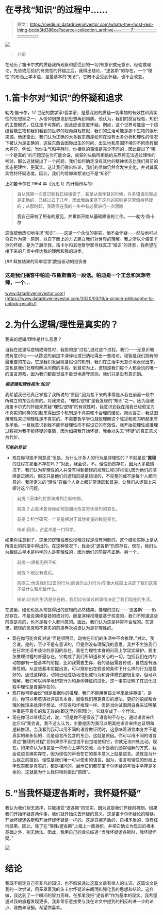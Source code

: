 # 在寻找“知识”的过程中……

> 原文：<https://medium.datadriveninvestor.com/whats-the-most-real-thing-bcde3fd386ce?source=collection_archive---------7----------------------->

![](img/ec1acaf86bfa9cad65ebd8bff375e15c.png)

> 介绍

在经历了笛卡尔式的质疑我所观察和感受到的一切(有意识或无意识，经验或理论，先验或后验)的有效性的怀疑之后，我得出结论，“逻各斯”的存在，一个“理性”的形而上学术语，是最基本的“知识”，它既不会受到怀疑，也不会改变。

# 1.笛卡尔对“知识”的怀疑和追求

勒内·笛卡尔，17 世纪的数学家/哲学家，是最深刻的质疑一切事物的有效性和真实性的思想家之一，从信仰到想法到思想再到物质。他认为，我们的感官经验，知识的主要模式，往往是不可靠的，因此应该高度怀疑。例如，这个世界可能是一个超级智能生物和我们看到的世界的视频游戏模拟，我们的生活可能是那个生物的娱乐来源。他还指出，我们认为正确的大多数东西是如何在没有太多分析和理性的情况下被认为是正确的，这些东西会因你出生的时间、出生地和周围环境的不同而有很大差异。例如，当你生气和平静时，你相信的事情是完全不同的，因此提出了“哪一个是真的”的问题现在你可能会说，疯狂的头脑所相信的东西将无法通过理性的考验，那么这就提出了一个问题，我们如何确定没有其他的精神状态比我们目前的状态更理性、更真实。这让我们得出结论，我们的信仰仍然会发生变化，并对其真实性持怀疑态度。因此，我们的信仰和想法也不是“知识”

正如笛卡尔在 1964 年《沉思 I》的开篇所写的:

> 自从我第一次意识到我已经接受了，甚至从我年轻的时候，许多错误的观点是正确的，已经过去了几年，因此我后来基于这样的原则是非常值得怀疑的；从那时起，我确信在我的一生中有必要进行一次清除
> 
> **我自己采纳了所有的意见，并重新开始从基础建设的工作。——勒内·笛卡尔**

这驱使他热切地寻求“知识”——这是一个永恒的事实，他不会怀疑——然后他可以将它作为第一原则，以自下而上的方式建立我们对世界的理解。我之所以介绍笛卡尔的怀疑，是为了展示我、笛卡尔和其他哲学家寻找真正“知识”的背景，我希望在接下来的几页中传达我的理解和我的进步。

[](https://www.datadriveninvestor.com/2020/03/16/a-simple-philosophy-to-unlock-results/) [## 释放结果的简单哲学|数据驱动的投资者

### 这是我们播客中帕迪·布鲁斯南的一段话。帕迪是一个正念和冥想老师，一个…

www.datadriveninvestor.com](https://www.datadriveninvestor.com/2020/03/16/a-simple-philosophy-to-unlock-results/) 

# 2.为什么逻辑/理性是真实的？

我说的逻辑/理性是什么意思？

当我在这里写逻辑或理性时，我指的是“过程”,通过这个过程，我们——无意识地或有意识地——从陈述的前提中演绎地或归纳地得出一些结论。理智是我们拥有的最重要的东西。它是我们发展隐含假设的机制，我们在生活中无意识地表现出来。这也是我们处理和解决问题的手段。到目前为止，逻辑是我们每个人都会玩的唯一的语言游戏，因为我们都自觉或不自觉地遵守规则。我们只是没有意识到。

***将逻辑和理性视为‘知识’***

我希望我已经真正掌握了我所说的“原因”,因为接下来的事情是从我在前面一段中所建立的东西而来的。对我来说，“理性/逻辑”是我发现的“知识”之一。因为当我用笛卡尔式的怀疑来质疑“理性/逻辑”的有效性时，我意识到我在用我已经假定为不真实的同样的机制来得出这个机制是不真实和不合理的结论。简而言之，我试图用理性来证明理性是不真实的。不需要哲学学位就能理解这个陈述和练习听起来有多矛盾。一旦我意识到我不能怀疑理性而不假设它的有效性，我开始把理性或推理过程视为我不能怀疑的事情，因为如果我开始怀疑，我会以失去“怀疑”的真正意义为代价。

***可能的异议***

*   现在你可能不同意说“但是，为什么许多人的行为是非理性的？不就是说“**推理**的过程在那里不存在吗？”对此，我会说，不。理性仍然存在，因为大多数情况下，我们认为非理性的人并没有得到错误的推理过程(非推论),因为他们的演绎是正确的，但这只是他们的逻辑前提是错误的，不完整的或不是每个人都同意的。我所定义的“理性”在每个人身上都非常活跃和普遍。让我们从逻辑上来探讨这个问题。

> 前提 1:天体的位置和排列会影响你。
> 
> 前提 2:占星术告诉你如何回溯地改变天体排列的变化。
> 
> 前提 3:科学研究一个变量相对于其他变量的数量变化。
> 
> 结论:因此，占星术是一门科学。

如果你注意到了，这里的逻辑或者说推理过程是没有问题的。这个结论实际上是从所提出的前提中得出的。在这种情况下，我会说“逻各斯”仍然存在。现在，我们认为相信占星术是科学的人是非理性的，因为他们的前提不正确。另一个..

> 前提一:佛祖无所不知
> 
> 前提 2:他没有说谎。
> 
> 前提三:他说我们过去的行为(前世的业力行为)在很大程度上决定了我们这辈子做什么和能做什么。
> 
> 结论:过去的生活是存在的，我们过去做过的事情决定了我们现在的生活。

在这里，结论也是从前提得出的逻辑的必然结果。推理的过程——‘逻各斯’——仍然存在。不是说演绎是错的或对的，而是演绎推理是基于前提的，我们不知道这些前提是真的，也不是每个人都同意的。因此，我们认为这是非常不合理的。在这里，错误的信息和不真实的前提再次被误认为是非理性的。

*   现在你可能会反对说“但是很明显，动物在它们的生活中不会推理。”对此，我会说，是的，至少不是有意识的，但是你没有理解我的意思。我并不主张我们在日常生活中谈论的原因的存在。我在为理性本身的形而上学现实辩护。我主张推理过程的普遍存在，它构成了我们所知道和关心的一切。包括我们在内的动物都有一些基本的前提，比如我需要生存，我的基因需要传递，自然是有选择性的。从这些基本前提出发，可以推断出在假设的条件下什么样的行为是最好的，通过这样做，动物已经成功地进化成行为和身体模式都很复杂，但可以理解。我们可以科学地研究行为和身体特征的进化，这一事实证明了在进化过程中理性是普遍存在的。
*   现在你可能会说“但是根据你的推理，我们不能用英语文学来批评英语”。是的，你可以用英语批评语言本身，就像我们用更真实的想法、更好的前提和合理的推理来批评坏想法、坏前提和坏推理一样。但是当你试图用自身来证明某件事是不真实的和无效的(即这里的原因)时，它就变成了一个悖论。
*   现在你可以继续反对，说，“但是你不是假设了语言的不存在，通过语言来传达它吗”我会说，我不这么认为，主要是因为我可以用其他语言来传达证明和逻辑推理。当我看到我可以用不同的语言做证明时，这意味着语言本身并不是真实的和永恒的，而是语言所包含的东西。这就是原因。你可以用不同的语言讲述“推理的过程”,但如果你不自觉或不自觉地使用它，你就无法四处走动。现在，如果你认为语言是一种形而上学的交流，而不是我们通常理解的方式，我会说语言确实存在，因为理性的声音在它的基本意义上就是语言。这就是为什么我之前提到，理性是我们唯一可以使用的语言。因为，语言和理性的形而上学现实都是真实的，都是相同的，展示它们都在笛卡尔怀疑的考验中幸存是多余的。这就是为什么我只特别指出“原因”。

# 5.“当我怀疑逻各斯时，我怀疑怀疑”

我认为我们别无选择，只能接受“逻各斯”的现实，因为这是我们怀疑的机制。如果我们开始怀疑这两件事，我们就开始失去怀疑的意义，这是笛卡尔怀疑论的精髓。开始怀疑逻各斯和开始怀疑怀疑是一样的。这是自相矛盾的，自相矛盾的，没有任何结果。因此，除了在“理性/逻各斯”上插上一面旗帜，并把它确立为现实的根本基础之外，别无他法。因此，我用自己的话总结道:“当我怀疑逻各斯时，我怀疑怀疑。”

![](img/c560fa1ff60f21dac58d235476fe7521.png)

# 结论

我既不假定自己有非凡的知识，也不假装通过这篇文章有惊人的认识。这篇论文是我的一次尝试，用笼罩着我的笛卡尔怀疑论来阐明和强化我的思想和结论。这样做，我达到了一个瞬间的智力高峰，在那里我把“逻各斯”作为基本的现实。我希望通过我的旅程发现更多。我非常乐意接受与我在论文中提到的相反的进一步的论点、理由和证据。希望你喜欢。